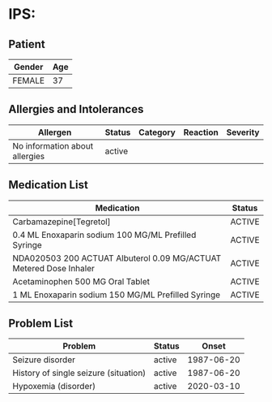 # IPS:

## Patient

|Gender|Age|
|---|---|
|FEMALE|37|

## Allergies and Intolerances

|Allergen|Status|Category|Reaction|Severity|
|---|---|---|---|---|
|No information about allergies|active||||

## Medication List

|Medication|Status|
|---|---|
|Carbamazepine[Tegretol]|ACTIVE|
|0.4 ML Enoxaparin sodium 100 MG/ML Prefilled Syringe|ACTIVE|
|NDA020503 200 ACTUAT Albuterol 0.09 MG/ACTUAT Metered Dose Inhaler|ACTIVE|
|Acetaminophen 500 MG Oral Tablet|ACTIVE|
|1 ML Enoxaparin sodium 150 MG/ML Prefilled Syringe|ACTIVE|

## Problem List

|Problem|Status|Onset|
|---|---|---|
|Seizure disorder|active|1987-06-20|
|History of single seizure (situation)|active|1987-06-20|
|Hypoxemia (disorder)|active|2020-03-10|
